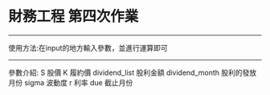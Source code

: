 # 財務工程 第四次作業
---
使用方法:在input的地方輸入參數，並進行運算即可

---
參數介紹:
S               股價
K               履約價
dividend_list   股利金額
dividend_month  股利的發放月份
sigma           波動度
r               利率
due             截止月份
